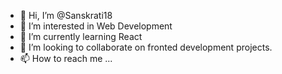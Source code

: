- 👋 Hi, I’m @Sanskrati18
- 👀 I’m interested in Web Development
- 🌱 I’m currently learning React
- 💞️ I’m looking to collaborate on fronted development projects.
- 📫 How to reach me ...

<!---
Sanskrati18/Sanskrati18 is a ✨ special ✨ repository because its `README.md` (this file) appears on your GitHub profile.
You can click the Preview link to take a look at your changes.
--->
